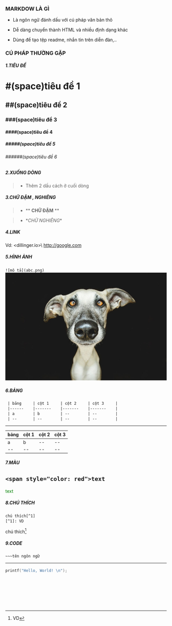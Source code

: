 
### MARKDOW LÀ GÌ

- Là ngôn ngữ đánh dấu với cú pháp văn bản thô

- Dễ dàng chuyển thành HTML và nhiều định dạng khác

- Dùng để tạo tệp readme, nhắn tin trên diễn đàn,..

### CÚ PHÁP THƯỜNG GẶP

##### 1.TIÊU ĐỀ
> 
# #(space)tiêu đề 1
> 
## ##(space)tiêu đề 2
> 
### ###(space)tiêu đề 3
> 
#### ####(space)tiêu đề 4
> 
##### #####(space)tiêu đề 5
> 
###### ######(space)tiêu đề 6

##### 2.XUỐNG DÒNG

> - Thêm 2 dấu cách ở cuối dòng  

##### 3.CHỮ ĐẬM , NGHIÊNG 

>- ** **CHỮ ĐẬM**  **   

>- \**CHỮ NGHIÊNG*\*

##### 4.LINK
 Vd: \<dillinger.io>\ 
    <http://google.com>

##### 5.HÌNH ẢNH
`![mô tả](abc.png)`  
![mô tả](67997_20140412070200.jpg)

 
##### 6.BẢNG  
     | bảng     | cột 1     | cột 2     | cột 3     |       
     |------    |-------    |-------    |-------    |   
     | a        | b         | --        | --        |       
     | --       | --        | --        | --        |       
    

---  

| bảng     | cột 1     | cột 2     | cột 3     |       
|------ |-------    |-------    |-------    |   
| a     | b         | --        | --        |       
| --    | --        | --        | --        |       


##### 7.MÀU  
 `<span style="color: red">text`  
 ---
 <span style="color: green">text  

##### 8.CHÚ THÍCH  
    chú thích[^1]
    [^1]: VD  
    
chú thích[^1]
[^1]: VD  
##### 9.CODE  
    ~~~tên ngôn ngữ  
-------
~~~C  
printf("Hello, World! \n");  

    
    
 
 
 